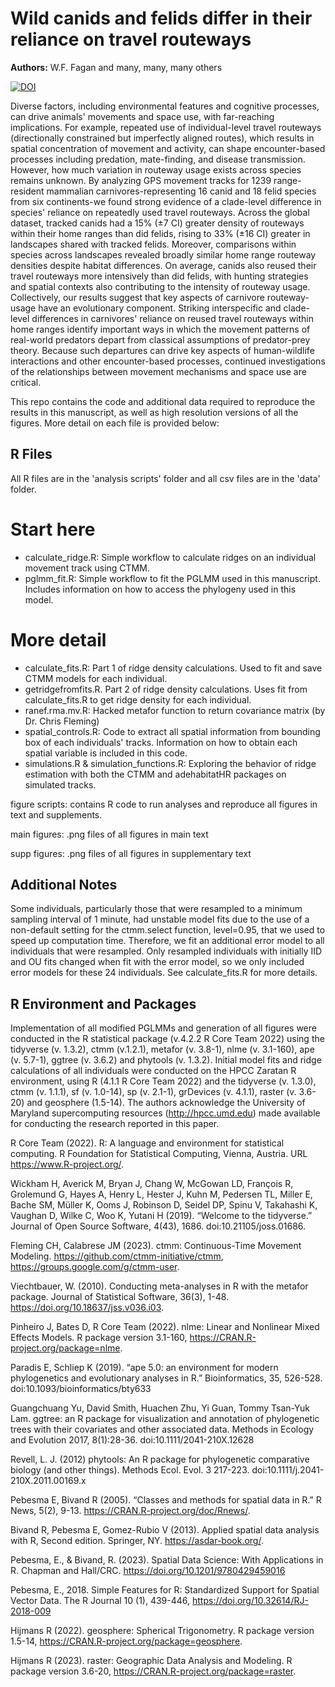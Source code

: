 # Wild canids and felids differ in their reliance on travel routeways

<b>Authors:</b> W.F. Fagan and many, many, many others

[![DOI](https://zenodo.org/badge/659077878.svg)](https://zenodo.org/doi/10.5281/zenodo.10038542)

Diverse factors, including environmental features and cognitive processes, can drive animals' movements and space use, with far-reaching implications. For example, repeated use of individual-level travel routeways (directionally constrained but imperfectly aligned routes), which results in spatial concentration of movement and activity, can shape encounter-based processes including predation, mate-finding, and disease transmission. However, how much variation in routeway usage exists across species remains unknown. By analyzing GPS movement tracks for 1239 range-resident mammalian carnivores-representing 16 canid and 18 felid species from six continents-we found strong evidence of a clade-level difference in species' reliance on repeatedly used travel routeways. Across the global dataset, tracked canids had a 15% (±7 CI) greater density of routeways within their home ranges than did felids, rising to 33% (±16 CI) greater in landscapes shared with tracked felids. Moreover, comparisons within species across landscapes revealed broadly similar home range routeway densities despite habitat differences. On average, canids also reused their travel routeways more intensively than did felids, with hunting strategies and spatial contexts also contributing to the intensity of routeway usage. Collectively, our results suggest that key aspects of carnivore routeway-usage have an evolutionary component. Striking interspecific and clade-level differences in carnivores' reliance on reused travel routeways within home ranges identify important ways in which the movement patterns of real-world predators depart from classical assumptions of predator-prey theory. Because such departures can drive key aspects of human-wildlife interactions and other encounter-based processes, continued investigations of the relationships between movement mechanisms and space use are critical.

This repo contains the code and additional data required to reproduce the results in this manuscript, as well as high resolution versions of all the figures. More detail on each file is provided below:

## R Files

All R files are in the 'analysis scripts' folder and all csv files are in the 'data' folder.

# Start here
- calculate_ridge.R: Simple workflow to calculate ridges on an individual movement track using CTMM.
- pglmm_fit.R: Simple workflow to fit the PGLMM used in this manuscript. Includes information on how to access the phylogeny used in this model.

# More detail
- calculate_fits.R: Part 1 of ridge density calculations. Used to fit and save CTMM models for each individual. 
- getridgefromfits.R. Part 2 of ridge density calculations. Uses fit from calculate_fits.R to get ridge density for each individual.
- ranef.rma.mv.R: Hacked metafor function to return covariance matrix (by Dr. Chris Fleming)
- spatial_controls.R: Code to extract all spatial information from bounding box of each individuals' tracks. Information on how to obtain each spatial variable is included in this code.
- simulations.R & simulation_functions.R: Exploring the behavior of ridge estimation with both the CTMM and adehabitatHR packages on simulated tracks.

figure scripts: contains R code to run analyses and reproduce all figures in text and supplements.

main figures: .png files of all figures in main text

supp figures: .png files of all figures in supplementary text

## Additional Notes
Some individuals, particularly those that were resampled to a minimum sampling interval of 1 minute, had unstable model fits due to the use of a non-default setting for the ctmm.select function, level=0.95, that we used to speed up computation time. Therefore, we fit an additional error model to all individuals that were resampled. Only resampled individuals with initially IID and OU fits changed when fit with the error model, so we only included error models for these 24 individuals. See calculate_fits.R for more details.

## R Environment and Packages

Implementation of all modified PGLMMs and generation of all figures were conducted in the R statistical package (v.4.2.2 R Core Team 2022) using the tidyverse (v. 1.3.2), ctmm (v.1.2.1), metafor (v. 3.8-1), nlme (v. 3.1-160), ape (v. 5.7-1), ggtree (v. 3.6.2) and phytools (v. 1.3.2). Initial model fits and ridge calculations of all individuals were conducted on the HPCC Zaratan R environment, using R (4.1.1 R Core Team 2022) and the tidyverse (v. 1.3.0), ctmm (v. 1.1.1), sf (v. 1.0-14), sp (v. 2.1-1), grDevices (v. 4.1.1), raster (v. 3.6-20) and geosphere (1.5-14). The authors acknowledge the University of Maryland supercomputing resources (http://hpcc.umd.edu) made available for conducting the research reported in this paper. 

R Core Team (2022). R: A language and environment for statistical computing. R Foundation for Statistical
  Computing, Vienna, Austria. URL https://www.R-project.org/.

Wickham H, Averick M, Bryan J, Chang W, McGowan LD, François R, Grolemund G, Hayes A, Henry L, Hester J,
  Kuhn M, Pedersen TL, Miller E, Bache SM, Müller K, Ooms J, Robinson D, Seidel DP, Spinu V, Takahashi K,
  Vaughan D, Wilke C, Woo K, Yutani H (2019). “Welcome to the tidyverse.” Journal of Open Source Software,
  4(43), 1686. doi:10.21105/joss.01686.

Fleming CH, Calabrese JM (2023). ctmm: Continuous-Time Movement Modeling.
  https://github.com/ctmm-initiative/ctmm, https://groups.google.com/g/ctmm-user.

Viechtbauer, W. (2010). Conducting meta-analyses in R with the metafor package. Journal of Statistical
  Software, 36(3), 1-48. https://doi.org/10.18637/jss.v036.i03.

Pinheiro J, Bates D, R Core Team (2022). nlme: Linear and Nonlinear Mixed Effects Models. R package
  version 3.1-160, https://CRAN.R-project.org/package=nlme.

Paradis E, Schliep K (2019). “ape 5.0: an environment for modern phylogenetics and evolutionary analyses in
  R.” Bioinformatics, 35, 526-528. doi:10.1093/bioinformatics/bty633

Guangchuang Yu, David Smith, Huachen Zhu, Yi Guan, Tommy Tsan-Yuk Lam. ggtree: an R package for
  visualization and annotation of phylogenetic trees with their covariates and other associated data. Methods
  in Ecology and Evolution 2017, 8(1):28-36. doi:10.1111/2041-210X.12628

Revell, L. J. (2012) phytools: An R package for phylogenetic comparative biology (and other things).
  Methods Ecol. Evol. 3 217-223. doi:10.1111/j.2041-210X.2011.00169.x

Pebesma E, Bivand R (2005). “Classes and methods for spatial data in R.” R News, 5(2), 9-13.
  https://CRAN.R-project.org/doc/Rnews/.

Bivand R, Pebesma E, Gomez-Rubio V (2013). Applied spatial data analysis with R, Second edition.
  Springer, NY. https://asdar-book.org/.

Pebesma, E., & Bivand, R. (2023). Spatial Data Science: With Applications in R. Chapman and Hall/CRC.
  https://doi.org/10.1201/9780429459016

Pebesma, E., 2018. Simple Features for R: Standardized Support for Spatial Vector Data. The R Journal 10
  (1), 439-446, https://doi.org/10.32614/RJ-2018-009

Hijmans R (2022). geosphere: Spherical Trigonometry. R package version 1.5-14,
  https://CRAN.R-project.org/package=geosphere.

Hijmans R (2023). raster: Geographic Data Analysis and Modeling. R package version 3.6-20,
  https://CRAN.R-project.org/package=raster.
  